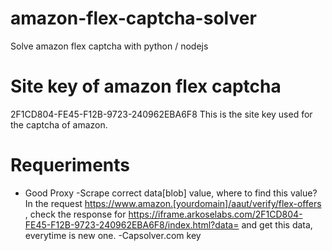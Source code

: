 # amazon-flex-captcha-solver
Solve amazon flex captcha with python / nodejs

# Site key of amazon flex captcha
2F1CD804-FE45-F12B-9723-240962EBA6F8 This is the site key used for the captcha of amazon.

# Requeriments
- Good Proxy
-Scrape correct data[blob] value, where to find this value? In the request https://www.amazon.[yourdomain]/aaut/verify/flex-offers , check the response for https://iframe.arkoselabs.com/2F1CD804-FE45-F12B-9723-240962EBA6F8/index.html?data= and get this data, everytime is new one.
-Capsolver.com key
